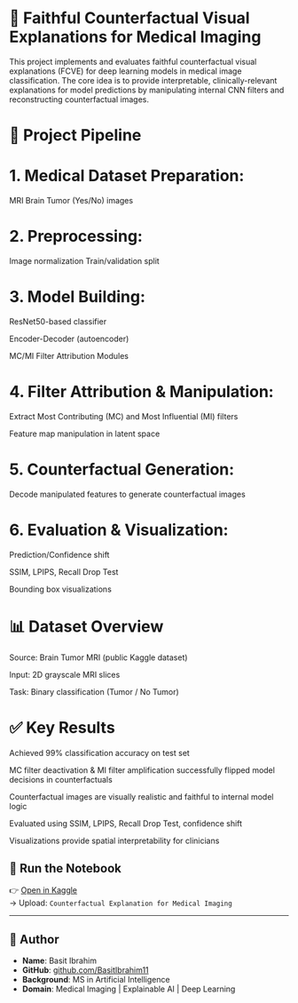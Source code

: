 
# 🧠 **Faithful Counterfactual Visual Explanations for Medical Imaging**
This project implements and evaluates faithful counterfactual visual explanations (FCVE) for deep learning models in medical image classification. The core idea is to provide interpretable, clinically-relevant explanations for model predictions by manipulating internal CNN filters and reconstructing counterfactual images.

# 📁 **Project Pipeline**
# **1. Medical Dataset Preparation:**
MRI Brain Tumor (Yes/No) images
# **2. Preprocessing:**
Image normalization
Train/validation split
# **3. Model Building:**
ResNet50-based classifier

Encoder-Decoder (autoencoder)

MC/MI Filter Attribution Modules
# **4. Filter Attribution & Manipulation:**
Extract Most Contributing (MC) and Most Influential (MI) filters

Feature map manipulation in latent space
# **5. Counterfactual Generation:**
Decode manipulated features to generate counterfactual images
# **6. Evaluation & Visualization:**
Prediction/Confidence shift

SSIM, LPIPS, Recall Drop Test

Bounding box visualizations

# 📊 **Dataset Overview**
Source: Brain Tumor MRI (public Kaggle dataset)

Input: 2D grayscale MRI slices

Task: Binary classification (Tumor / No Tumor)

# ✅ **Key Results**
Achieved 99% classification accuracy on test set

MC filter deactivation & MI filter amplification successfully flipped model decisions in counterfactuals

Counterfactual images are visually realistic and faithful to internal model logic

Evaluated using SSIM, LPIPS, Recall Drop Test, confidence shift

Visualizations provide spatial interpretability for clinicians

## 🚀 Run the Notebook

👉 [Open in Kaggle](https://www.kaggle.com/code/basitibrahim/evaluating-counterfactual-explanation)  
→ Upload: `Counterfactual Explanation for Medical Imaging`

---

## 👤 Author

- **Name**: Basit Ibrahim  
- **GitHub**: [github.com/BasitIbrahim11](https://github.com/BasitIbrahim11)  
- **Background**: MS in Artificial Intelligence  
- **Domain**: Medical Imaging | Explainable AI | Deep Learning
